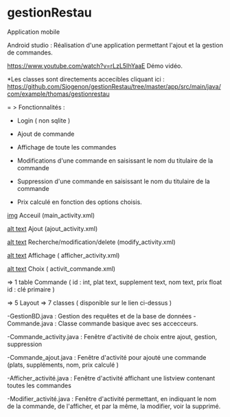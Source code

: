 # gestionRestau
Application mobile 

Android studio : Réalisation d'une application permettant l'ajout et la gestion de commandes.

https://www.youtube.com/watch?v=rLzL5IhYaaE Démo vidéo.


*Les classes sont directements accecibles cliquant ici :
https://github.com/Siogenon/gestionRestau/tree/master/app/src/main/java/com/example/thomas/gestionrestau 


= > Fonctionnalités :

- Login ( non sqlite ) 

- Ajout de commande 

- Affichage de toute les commandes 

- Modifications d'une commande en saisissant le nom du titulaire de la commande

- Suppression  d'une commande en saisissant le nom du titulaire de la commande

- Prix calculé en fonction des options choisis.


[img](http://image.noelshack.com/fichiers/2018/23/4/1528352640-acceuil.png) 
Acceuil (main_activity.xml)

[alt text](http://image.noelshack.com/fichiers/2018/23/4/1528352644-ajout.png)
Ajout (ajout_activity.xml)

[alt text](http://image.noelshack.com/fichiers/2018/23/4/1528352644-recherchemodifsupp.png)
Recherche/modification/delete (modify_activity.xml)

[alt text](http://image.noelshack.com/fichiers/2018/23/4/1528352645-afficher.png) 
Affichage ( afficher_activity.xml)

[alt text](http://image.noelshack.com/fichiers/2018/23/4/1528352640-choix.png)
Choix ( activit_commande.xml)




=> 1 table 
Commande ( id : int, plat text, supplement text, nom text, prix float
   id : clé primaire ) 

=> 5 Layout 
=> 7 classes ( disponible sur le lien ci-dessus ) 


-GestionBD.java : Gestion des requêtes et de la base de données
-Commande.java : Classe commande basique avec ses accecceurs.

-Commande_activity.java : Fenêtre d'activité de choix entre ajout, gestion, suppression

-Commande_ajout.java : Fenêtre d'activité pour ajouté une commande (plats, suppléments, nom, prix calculé )

-Afficher_activité.java : Fenêtre d'activité affichant une listview contenant toutes les commandes 

-Modifier_activité.java : Fenêtre d'activité permettant, en indiquant le nom de la commande, de l'afficher, et par la même, la modifier, voir la supprimé.





